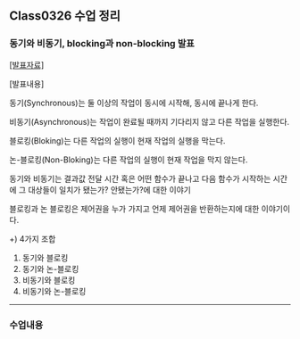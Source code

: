## Class0326 수업 정리

### 동기와 비동기, blocking과 non-blocking 발표
<a href="https://dpwls03.github.io/Systempro/0326/동기, 비동기와 블로킹 논-블로킹.pdf">[발표자료]</a>

[발표내용]

동기(Synchronous)는 둘 이상의 작업이 동시에 시작해, 동시에 끝나게 한다.

비동기(Asynchronous)는 작업이 완료될 때까지 기다리지 않고 다른 작업을 실행한다.

블로킹(Bloking)는 다른 작업의 실행이 현재 작업의 실행을 막는다.

논-블로킹(Non-Bloking)는 다른 작업의 실행이 현재 작업을 막지 않는다.

동기와 비동기는 결과값 전달 시간 혹은 어떤 함수가 끝나고 다음 함수가 시작하는 시간에 그 대상들이 일치가 됐는가? 안됐는가?에 대한 이야기

블로킹과 논 블로킹은 제어권을 누가 가지고 언제 제어권을 반환하는지에 대한 이야기이다.

+) 4가지 조합

1. 동기와 블로킹 
2. 동기와 논-블로킹 
3. 비동기와 블로킹 
4. 비동기와 논-블로킹 

<hr>

### 수업내용